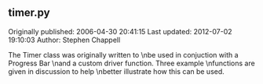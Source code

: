 ## timer.py 
Originally published: 2006-04-30 20:41:15 
Last updated: 2012-07-02 19:10:03 
Author: Stephen Chappell 
 
The Timer class was originally written to\nbe used in conjuction with a Progress Bar\nand a custom driver function. Three example\nfunctions are given in discussion to help\nbetter illustrate how this can be used.